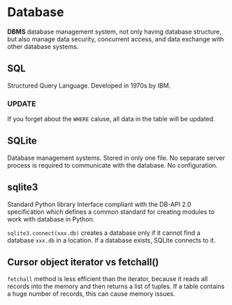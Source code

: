 # Database

**DBMS** database management system, not only having database structure, but also manage data security, concurrent access,
and data exchange with other database systems.

## SQL

Structured Query Language. Developed in 1970s by IBM.

### UPDATE

If you forget about the `WHERE` caluse, all data in the table will be updated.

## SQLite

Database management systems. Stored in only one file. No separate server process is required to communicate with the database.
No configuration.

## sqlite3

Standard Python library
Interface compliant with the DB-API 2.0 specification which defines a common standard for creating modules to work with
database in Python.

`sqlite3.connect(xxx.db)` creates a database only if it cannot find a database `xxx.db` in a location. If a database exists,
SQLite connects to it.

## Cursor object iterator vs fetchall()

`fetchall` method is less efficient than the iterator, because it reads all records into the memory and then returns a
list of tuples. If a table contains a huge number of records, this can cause memory issues.

